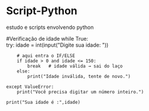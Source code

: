 # Script-Python
estudo e scripts envolvendo python

#Verificação de idade
    while True:  
    try:
        idade = int(input("Digite sua idade: "))
        
        # aqui entra o IF/ELSE
        if idade > 0 and idade <= 150:
            break   # idade válida → sai do laço
        else:
            print("Idade inválida, tente de novo.")

    except ValueError:
        print("Você precisa digitar um número inteiro.")

    print("Sua idade é :",idade)

